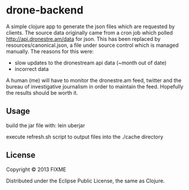 # drone-backend

A simple clojure app to generate the json files which are requested by clients.
The source data originally came from a cron job which polled http://api.dronestre.am/data for json. This has been replaced by resources/canonical.json, a file under source control which is managed manually.
The reasons for this were:
  - slow updates to the dronestream api data (~month out of date)
  - incorrect data

A human (me) will have to monitor the dronestre.am feed, twitter and the bureau of investigative journalism in order to maintain the feed. Hopefully the results should be worth it.

## Usage

build the jar file with:
  lein uberjar

execute refresh.sh script to output files into the ./cache directory

## License

Copyright © 2013 FIXME

Distributed under the Eclipse Public License, the same as Clojure.
